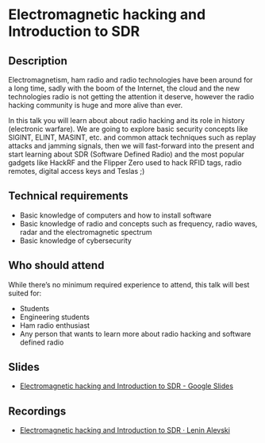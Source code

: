 # Electromagnetic hacking and Introduction to SDR

## Description

Electromagnetism, ham radio and radio technologies have been around for a long time, sadly with the boom of the Internet, the cloud and the new technologies radio is not getting the attention it deserve, however the radio hacking community is huge and more alive than ever.

In this talk you will learn about about radio hacking and its role in history (electronic warfare). We are going to explore basic security concepts like SIGINT, ELINT, MASINT, etc. and common attack techniques such as replay attacks and jamming signals, then we will fast-forward into the present and start learning about SDR (Software Defined Radio) and the most popular gadgets like HackRF and the Flipper Zero used to hack RFID tags, radio remotes, digital access keys and Teslas ;)

## Technical requirements

- Basic knowledge of computers and how to install software
- Basic knowledge of radio and concepts such as frequency, radio waves, radar and the electromagnetic spectrum
- Basic knowledge of cybersecurity

## Who should attend

While there’s no minimum required experience to attend, this talk will best suited for:

- Students
- Engineering students
- Ham radio enthusiast
- Any person that wants to learn more about radio hacking and software defined radio

## Slides

- [Electromagnetic hacking and Introduction to SDR - Google Slides](https://docs.google.com/presentation/d/1nPF9Gbea0y4EYJ_gfVYEEW0BtKCOV6Rb3w11YvA8YSo/edit?usp=sharing)

## Recordings

- [Electromagnetic hacking and Introduction to SDR · Lenin Alevski](https://www.youtube.com/watch?v=en41FHo0Sko)
